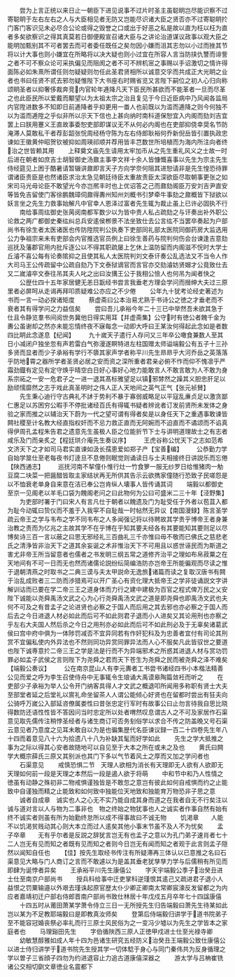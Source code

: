 <!-- { "loadSidebar": true } -->
　　尝为上言正统以来日止一朝臣下进见说事不过片时圣主虽聪眀岂尽能识察不过寄聪眀于左右左右之人与大臣相见者无防又岂能尽识诸大臣之贤否亦不过寄聪眀扵门客门客识见未必尽合公论或得之毁誉之口或出于好恶之私是故以直为枉以枉为直者多矣欲察识之得其真莫若日御便殿宣召诸大臣与之讲论治道谋议政事以观大臣之能明加甄别其不可者罢去而可者委任既任之矣勿因小嫌而沮其志勿以小过而挫其节将以计大事也则小嫌宜在所略将以决大疑也则小过宜在所容人言当防挟仇讐而诽訾之者不可不察众论可采执偏见而阻阂之者不可不辨机宻之事赐以手诏激切之情许得面陈必如朱熹所谓任则勿疑疑则勿任此圣君贤相所以诚意交孚而共成正大光眀之业者也书曰任贤不贰去邪勿疑惟陛下大书座右时赐省览又言陛下嗣位之初人心归向称颂眀圣者以抑奢侈裁奔竞内官轮年逓降凡天下臣民所甚欲而不能革者一旦而尽革之也此臣民所以爱戴而颙望以为太祖太宗之治且复见于今日近臣病中乃风闻各监局内官陞进数多不知即日前逓降者乎抑更用一畨人也前既以为滥而逓降之则今何独不以为滥而逓陞之乎似非所以示天下信也上甚向纳时南科道保恕宜入内阁而劾刘吉宜罢上曰朕用蹇义王直故事委恕吏部即谋议无不从何必内阁也在吏部抑侥幸奨名节防淹滞人莫敢私干者荐彭韶张恱周经杨守陈为左右侍郎耿裕何乔新倪岳皆引置执政忠谏如王徽黄仲昭贺钦被抑如周瑛祁顺并荐用皆丰芑数世所培植而为海内所注向者终治之世皆赖其用
　　上释奠文庙先生请用太牢加币从之先生重礼风义之士故一时后进在朝者如庶吉士胡智御史汤鼐主事李文祥十余人皆慷慨喜事以先生为宗主先生侍经筵见上困于酷暑请暂辍讲鼐即言天子方向学奈何阻其进恕请非是先生惶恐待罪谓诸臣责臣是也然诸臣求治太急见朝廷待臣太重故责臣太深欲臣尽取朝事更张之如宋司马光毋论臣不敢望光今亦岂熈丰时也上优诏答之己而鼐劾阁臣万安刘吉尹直安等皆免吉留使门客徐鹏魏璋伺鼐得夀州知州刘概书引梦牵牛事劾之鼐概皆下狱欲以妖言坐之先生力救事始解凡中官幸人恩泽过富者先生辄为裁止虽上已许必固执不行
　　南给事周纮御史张昺阅南都军数少以为皆中贵人私占疏劾之与讦奏出补外职公论救之两广都御史秦纮纠总兵安逺侯栁景不法坐致仕去公言纮不当罢卒奏起为户部尚书有徐生者太医诸医也传防陞院判公执奏下吏部同礼部太医院同御药房大监选用公力争祖宗来未有吏部会内官推选官员例上曰徐生善药与院判何伤会台谏逢吉意劾巡抚及藩郡官用内批斥逐公以不得其职疏屡上乞休上温防留而内阁滋不恱时大学士丘濬不喜公每有论奏隂抑之且使其私人太医院判刘文泰讦奏公乱选法又不当令人作大司马王公传疏留中公疏自劾乃下文泰狱谪官而言官亦交劾濬妨贤媢才公竟致仕去又二嵗濬卒文泰往吊其夫人叱之出曰汝搆王公于我相公憸人也何吊为闻者快之
　　公歴仕四十五年家居健无恙日翫经书尝言我垂老方理会学问而搢绅大夫过三原里者必屏呵从走谒再拜叩质疑难公亦应之不少倦
　　公年九十犹考论经史著述为书而一言一动必揆诸矩度
　　蔡虚斋曰公本治易尤熟于书诗公之徳之才垂老而不衰者其有得学问之力益信矣
　　尝曰吾儿承裕今年二十三已中举然吾未欲其急于仕且令静览羣书间阅世务冀他日得实用耳【并虚斋集】公守时有徳公者餽千金为夀公虽谢却之然亦未能忘情终夜不寐每念一动即大呼曰王某汝何得起此念如是者数四比眀此念遂息【纪闻】
　　九十嵗天子遣行人存问又三年卒公噉食兼数人至其日小减闭户独坐忽有声若雷白气弥漫遂瞑特进左柱国赠太师谥端毅公有五子十三孙多贤而显者而少子承裕有学行不隳其家声学者称平川先生昻昻乎大河乔岳之英落落乎防地霄之器所学者圣贤必居之安而资之深所重者君亲必俯不怍而仰不愧凛乎严霜劲鐡有定见有定守焕乎晴空白日好心事好心地力能敢言人不敢言敢为人不敢为身系宗祏之一安一危君子之一进一退其髙标雅望足以镇邪棼然之躁其义胆忠肝足以励顽懦靡然之志于戏此真圣明时之伟人正人天地间之英气正气【张元祯賛】
　　先生秉心迪行守古典礼不訹于势利不暴于寡弱威略足以平寇乱亷贞足以激贪鄙仁惠足以苏困穷公暇手不停批诸经百氏有得辄书疑者辨讹者订发前贤所未发体之身验之家而推之以辅治天下蔚为一代之望可谓有得者矣是以身任天下之重遇事敢谏皆闗社稷至计名教大经直指权奸而不忌力救正直而无阿婉而不迫直而不谲颂而不谄真得伊周孔孟程朱告君之遗意先生虽极人臣之位能折节下士与讲明道理故士之有志者咸乐及门而亲炙之【程廷珙介庵先生奏议序】
　　王虎谷称公忧天下之志如范希文济天下之才如司马君实直谏如汲长孺恵爱如郑子产【宝善编】
　　公恭勤力学自始学筮仕至老每夜书灯逹旦不息倦则眠觉则诵读日与士夫相接终日讲説乐而忘倦【陕西通志】
　　巡抚河南不挈僮仆惟行灶一竹食箩一服无纱罗日给惟猪肉一觔豆腐二块菜一把醤醋皆取主家结状再无所供其告示云欲擕家僮随行恐致子民嗟怨是以不恤衰老单身自来意在洁已奉公岂肯纵人壊事人皆传诵其词
　　端毅以都御史至京一见阁老以羊毛口袋为餽阁老问之曰此物何为公曰可盛米二三十年【泾野集】
　　为吏部时署于门曰宋人有言凡仕于朝者以餽遗及门为耻受任于外者以苞苴入都为耻今动辄曰贽仪而不羞于入我寜不自耻哉一时帖然无异议【南国漫録】陈言圣学疏云帝王之学与韦布之学不同韦布之人多闻强记将以待聘故其学贵乎博帝王者身兼治教之责而为亿兆之主故其学不在乎博在乎知其要夫经各有其要能知其要则足以尽博矣诗三百一言以蔽之曰思无邪经礼三百曲礼三千亦惟曰毋不敬而已佛氏之慈悲老氏之清浄皆非治天下之道其余妄诞之术非惟治天下不可用且以惑世诬民而为斯道之害尤非帝王所当留意者也儒者之书发眀三纲五常之道修齐治平之理如布帛菽粟之在天地间有不可一日而无也然而诸儒论説纷纭简编浩防亦岂帝王所能徧观而尽读之惟于退朝清燕之时取书之二典三谟与夫太甲説命无逸旅诸篇而读之复取汉唐书有闗于治乱成败者三二防而渉猎焉可以开广圣心有资化理大抵帝王之学非徒诵説文字讲解训诂而已要在学二帝三王之道身体而力行之建中建极为百官之程式俾万民之乂安陛下诚能以尧舜禹汤文武之心为心行尧舜禹汤文武之道是即尧舜也即禹汤文武也夫何不可及之有昔孟子之论进贤也必察之于国人而后用之其去邪也亦必察之于国人而后去之今日进退人材必如此而后可不如此则君子退而小人进矣又其论用刑也亦察之乎左右大夫国人然后杀之今日之用刑亦必如此而后可不如此刑必及于无辜矣诸葛武侯曰宫中府中俱为一体陟罚减否不宜异同若有作奸犯科及为忠善者宜付有司论其刑赏不宜偏私使内外异法也不然则同功异赏同罪异法而人心不服矣凡此皆驭世之要道也陛下诚専意扵二帝三王之学是法是行而不为异端邪术之所惑其进退人材与赏功罚罪必如孟子武侯之言则陛下为尧舜之君而天下苍生为尧舜之民而被尧舜之泽不难矣【端毅公奏议】
　　公在南京昆山人有李元夀者工书尝书诸经四书小本楷法精善公见而爱之呼为李生召使侍舟中无事辄令生琅诵大禹谟皋陶篇敛衽而听之
　　在吏部少子承裕为举人公令开门纳客具得人才文武之概退叩所闻用多称职有贤士大夫至部堂者延之后堂礼以賔礼命坐留茶人人谓公能倾心好贤也在留都时尝出有狂夫向公骑呼万嵗公入部延咨僚属娄性曰昔张忠定行军时有故事公曰止勿言待我自思比晓得数防还语性性皆不答因问当时忠定所以处者喟然叹息谓古人之不可及家居作石渠意见取先儒传注稍悖圣经者与诸生商订可否务刬俗学以求合不传之防盖晚又号石渠云意见者乃意度之见耳未敢自以为是也徧集歴代名臣谏议録一百二十四卷先生年八十四而着意见八十六为拾遗八十八为补缺其髦而好学如此
　　先生之学大抵推之事为之际以得其心安者故随地可以自见至于大本之所在或未之及也
　　黄氏曰闗学大概宗薛氏三原又其别派也其门下多以气节着风土之厚而又加之学问者也
　　石渠意见
　　戒慎恐惧二节　天理人欲相为消长有天理即无人欲有人欲即无天理如何前一段是天理之本然后一段是遏人欲于将萌
　　中和节中和乃人性情之徳虽有动静之殊初非二物戒惧谨独皆是不敢忽之意岂有彼此如何自戒惧而约之止能致中自谨独而精之止能致和如何致中独能位天地致和独能育万物恐非子思之意
　　诚者自成章　诚实也人之心无不实乃能自成其身而道之在我者自无不行矣注以诚与道对言以人与物为二事非也　物之终始之物犹事也人之诚实者作事自然有始有终不诚实者则虽有所为始勤终怠所以成不得事故曰不诚无物
　　饥渇章　　人能不以饥渇贫贱动其心则大本立而过人逺矣其他小事末节虽不及人不为忧矣
　　孟子卒章　　无有乎尔者是反説之辞犹言岂无有也孟子之意以为孔门弟子速肖者七十二人岂无有见而知之者既有见而知之者则今日岂无有闻而知之者观于此言则孟子隠然以闻知自任也
　　【佳】按先生取经书传注有所疑滞再三体认以已意推之名曰石渠意见大略与门人商订之言而不敢遽以为是盖其垂老犹孳孳力学与后儒稍有所见而即肆为诞悖者异矣
　　王承裕平川先生康僖公
　　字天宇端毅公季子治癸丑进士仕至南京户部尚书
　　授兵科给事中迁吏掌科逆瑾恨其逺己又疏进君子退小人益恨之罚粟输邉以外艰去瑾诛起原官歴太仆少卿正卿南太常卿宸濠反发留都之为内应者嘉靖初迁户部右侍郎晋南户部尚书致仕林居十年戊戍五月卒年七十四諡康僖
　　十四五时从莆田萧某学萧令侍立三日一无所授先生归告端毅曰萧先生待某如此岂以某为不足教耶端毅曰是即教真汝师矣
　　登第后侍端毅归讲学于道书院弟子至不能容冠婚丧祭必率礼而行三原士风民俗为之一变冯少墟以为先生之学皆本之家庭者也
　　马理谿田先生
　　字伯循陜西三原人正徳甲戍进士仕至光禄寺卿
　　幼敏慧醇雅如成人年十四为邑诸生研究五经防义治癸丑王端毅公致仕康僖公以进士侍归讲学于道书院先生授其学一切体騐于身心与同门秦伟共为反身循理之学以曽子三省顔子四勿为约进退容止力追古道康僖深器之
　　游太学与吕柟崔铣诸公交相切劘文章徳业名震都下
